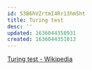 ```yaml
---
id: 53B6hVZrtmI4Rr13hmSht
title: Turing test
desc: ''
updated: 1636044358931
created: 1636044351013
---
```


[Turing test - Wikipedia](https://en.wikipedia.org/wiki/Turing_test)